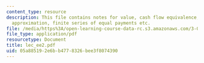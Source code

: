 ```yaml
---
content_type: resource
description: This file contains notes for value, cash flow equivalence, discount rate
  approximation, finite series of equal payments etc.
file: /media/https%3A/open-learning-course-data-rc.s3.amazonaws.com/3-080-economic-environmental-issues-in-materials-selection-fall-2005/05a885192e6bb4778326bee3f8074390_lec_ee2.pdf
file_type: application/pdf
resourcetype: Document
title: lec_ee2.pdf
uid: 05a88519-2e6b-b477-8326-bee3f8074390
---
```

